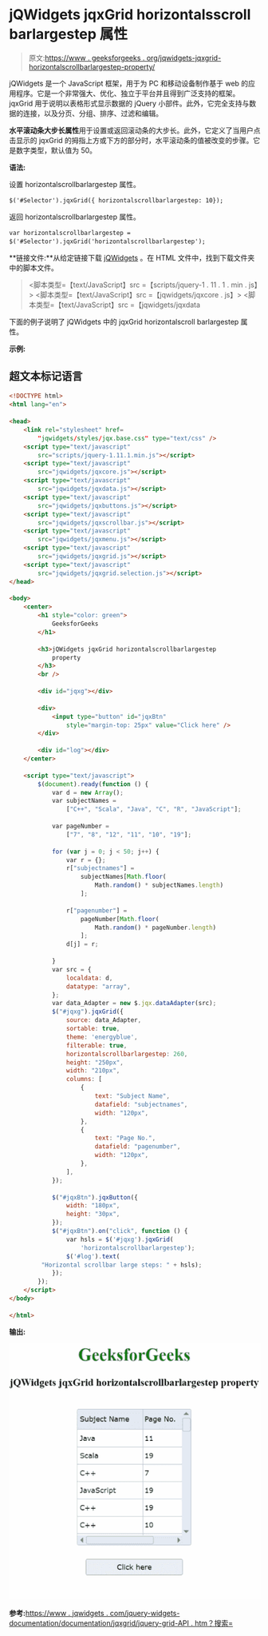 # jQWidgets jqxGrid horizontalsscroll barlargestep 属性

> 原文:[https://www . geeksforgeeks . org/jqwidgets-jqxgrid-horizontalscrollbarlargestep-property/](https://www.geeksforgeeks.org/jqwidgets-jqxgrid-horizontalscrollbarlargestep-property/)

jQWidgets 是一个 JavaScript 框架，用于为 PC 和移动设备制作基于 web 的应用程序。它是一个非常强大、优化、独立于平台并且得到广泛支持的框架。jqxGrid 用于说明以表格形式显示数据的 jQuery 小部件。此外，它完全支持与数据的连接，以及分页、分组、排序、过滤和编辑。

**水平滚动条大步长属性**用于设置或返回滚动条的大步长。此外，它定义了当用户点击显示的 jqxGrid 的拇指上方或下方的部分时，水平滚动条的值被改变的步骤。它是数字类型，默认值为 50。

**语法:**

设置 horizontalscrollbarlargestep 属性。

```html
$('#Selector').jqxGrid({ horizontalscrollbarlargestep: 10});
```

返回 horizontalscrollbarlargestep 属性。

```html
var horizontalscrollbarlargestep = 
$('#Selector').jqxGrid('horizontalscrollbarlargestep');
```

**链接文件:**从给定链接下载 [jQWidgets](https://www.jqwidgets.com/download/) 。在 HTML 文件中，找到下载文件夹中的脚本文件。

> <link rel="”stylesheet”" href="”jqwidgets/styles/jqx.base.css”" type="”text/css”">
> <脚本类型=【text/JavaScript】src =【scripts/jquery-1 . 11 . 1 . min . js】></脚本>
> <脚本类型=【text/JavaScript】src =【jqwidgets/jqxcore . js】></脚本>
> <脚本类型=【text/JavaScript】src =【jqwidgets/jqxdata

下面的例子说明了 jQWidgets 中的 jqxGrid horizontalscroll barlargestep 属性。

**示例:**

## 超文本标记语言

```html
<!DOCTYPE html>
<html lang="en">

<head>
    <link rel="stylesheet" href=
        "jqwidgets/styles/jqx.base.css" type="text/css" />
    <script type="text/javascript" 
        src="scripts/jquery-1.11.1.min.js"></script>
    <script type="text/javascript" 
        src="jqwidgets/jqxcore.js"></script>
    <script type="text/javascript" 
        src="jqwidgets/jqxdata.js"></script>
    <script type="text/javascript" 
        src="jqwidgets/jqxbuttons.js"></script>
    <script type="text/javascript" 
        src="jqwidgets/jqxscrollbar.js"></script>
    <script type="text/javascript" 
        src="jqwidgets/jqxmenu.js"></script>
    <script type="text/javascript" 
        src="jqwidgets/jqxgrid.js"></script>
    <script type="text/javascript" 
        src="jqwidgets/jqxgrid.selection.js"></script>
</head>

<body>
    <center>
        <h1 style="color: green">
            GeeksforGeeks
        </h1>

        <h3>jQWidgets jqxGrid horizontalscrollbarlargestep
            property
        </h3>
        <br />

        <div id="jqxg"></div>

        <div>
            <input type="button" id="jqxBtn" 
                style="margin-top: 25px" value="Click here" />
        </div>

        <div id="log"></div>
    </center>

    <script type="text/javascript">
        $(document).ready(function () {
            var d = new Array();
            var subjectNames =
                ["C++", "Scala", "Java", "C", "R", "JavaScript"];

            var pageNumber =
                ["7", "8", "12", "11", "10", "19"];

            for (var j = 0; j < 50; j++) {
                var r = {};
                r["subjectnames"] =
                    subjectNames[Math.floor(
                        Math.random() * subjectNames.length)
                    ];

                r["pagenumber"] =
                    pageNumber[Math.floor(
                        Math.random() * pageNumber.length)
                    ];
                d[j] = r;

            }
            var src = {
                localdata: d,
                datatype: "array",
            };
            var data_Adapter = new $.jqx.dataAdapter(src);
            $("#jqxg").jqxGrid({
                source: data_Adapter,
                sortable: true,
                theme: 'energyblue',
                filterable: true,
                horizontalscrollbarlargestep: 260,
                height: "250px",
                width: "210px",
                columns: [
                    {
                        text: "Subject Name",
                        datafield: "subjectnames",
                        width: "120px",
                    },
                    {
                        text: "Page No.",
                        datafield: "pagenumber",
                        width: "120px",
                    },
                ],
            });

            $("#jqxBtn").jqxButton({
                width: "180px",
                height: "30px",
            });
            $("#jqxBtn").on("click", function () {
                var hsls = $('#jqxg').jqxGrid(
                    'horizontalscrollbarlargestep');
                $('#log').text(
         "Horizontal scrollbar large steps: " + hsls);
            });
        });
    </script>
</body>

</html>
```

**输出:**

![](img/9fc0f9450e2c6627b56a8d5c4a1dcef2.png)

**参考:**[https://www . jqwidgets . com/jquery-widgets-documentation/documentation/jqxgrid/jquery-grid-API . htm？搜索=](https://www.jqwidgets.com/jquery-widgets-documentation/documentation/jqxgrid/jquery-grid-api.htm?search=)